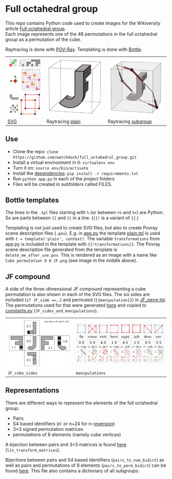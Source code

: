 # Full octahedral group

This repo contains Python code used to create images for the Wikiversity article
[Full octahedral group](https://en.wikiversity.org/wiki/Full_octahedral_group). <br>
Each image represents one of the 48 permutations in the full octahedral group as a permutation of the cube.

Raytracing is done with [POV-Ray](https://en.wikipedia.org/wiki/POV-Ray).
Templating is done with [Bottle](https://en.wikipedia.org/wiki/Bottle_(web_framework)).

<table>
  <tr>
    <td>
      <a href="https://commons.wikimedia.org/wiki/File:Cube_permutation_4_5.svg">
        <img align="right" width="200" src=".img/Cube_permutation_4_5.svg"/>
      </a>
    </td>
    <td>
      <a href="https://commons.wikimedia.org/wiki/File:Cube_permutation_0_0_JF.png">
        <img align="right" width="300" src=".img/Cube_permutation_0_0_JF.png"/>
      </a>
    </td>
    <td>
      <a href="https://commons.wikimedia.org/wiki/File:Cube_permutation_0_0;_subgroup_S3_blue_03.png">
        <img align="right" width="300" src=".img/Cube_permutation_0_0;_subgroup_S3_blue_03.png"/>
      </a>
    </td>
  </tr>
  <tr>
    <td>
      <a href="projects/p01_cube_permutation_vector_graphics">SVG</a>
    </td>
    <td>
      Raytracing <a href="projects/p02_cube_permutation_raytracing/views/plain.tpl">plain</a>
    </td>
    <td>
      Raytracing <a href="projects/p02_cube_permutation_raytracing/views/subgroup.tpl">subgroup</a>
    </td>
  </tr>
</table>

## Use

- Clone the repo: `clone https://github.com/watchduck/full_octahedral_group.git`
- Install a virtual environment in it: `virtualenv env`
- Turn it on: `source env/bin/activate`
- Install the [dependencies](requirements.txt): `pip install -r requirements.txt `
- Run `python app.py` in each of the project folders
- Files will be created in subfolders called FILES.

## Bottle templates

The lines in the `.tpl` files starting with `%` (or between `<%` and `%>`) are Python.<br>
So are parts between `{{` and `}}` in a line. (`{{!` is a variant of `{{`.)

Templating is not just used to create SVG files, but also to create Povray scene description files (`.pov`).
E.g. in [app.py](projects/p02_cube_permutation_raytracing/app.py) the template [plain.tpl](projects/p02_cube_permutation_raytracing/views/plain.tpl) is used with `t = template('plain', context)`.
The variable `transformations` from app.py is included in the template with `{{!transformations}}`.
The Povray scene description file generated from the template is `delete_me_after_use.pov`. This is rendered as an image with a name like `Cube permutation 0 0 JF.png` (see image in the middle above).

## JF compound

A side of the three-dimensional JF compound representing a cube permutation is also shown in each of the SVG files.
The six sides are included (`if JF_side ==`...) and permuted (`{{manipulation}}`) in [JF_perm.tpl](projects/p01_cube_permutation_vector_graphics/views/JF_perm.tpl). The permutations used for that were generated [here](projects/p01_cube_permutation_vector_graphics/prepare_JF_sides_and_manipulations.py) and copied to [constants.py](projects/p01_cube_permutation_vector_graphics/utils/constants.py) (`JF_sides_and_manipulations`).

<table>
  <tr>
    <td>
        <img width="300" src=".img/JF_cube_net_labels.svg"/>
    </td>
    <td>
        <img width="450" src=".img/square_and_cube_perms.png"/>
    </td>
  </tr>
  <tr>
    <td><code>JF_cube_sides</code></td>
    <td><code>manipulations</code></td>
  </tr>
</table>

## Representations

There are different ways to represent the elements of the full octahedral group:
- Pairs
- S4 based identifiers (n' or n+24 for n∘[inversion](https://commons.wikimedia.org/wiki/File:Cube_permutation_7_0.svg))
- 3×3 signed permutation matrices
- permutations of 8 elements (namely cube vertices)

A bijection between pairs and 3×3 matrices is found [here](projects/p01_cube_permutation_vector_graphics/tests.py) (`lin_transform_matrices`).

Bijections between pairs and S4 based identifiers (`pairs_to_num_bidict`) as well as pairs and permutations of 8 elements (`pairs_to_perm_bidict`) can be found [here](projects/p03_subgroups/store_dicts.py).
This file also contains a dictionary of all subgroups.
